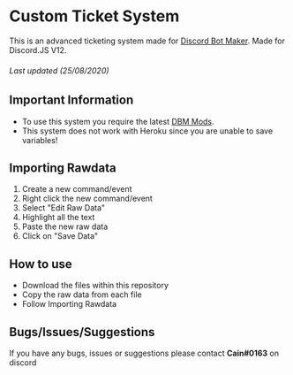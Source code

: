# Custom Ticket System
This is an advanced ticketing system made for [Discord Bot Maker](https://store.steampowered.com/app/682130/Discord_Bot_Maker/). Made for Discord.JS V12.

###### Last updated (25/08/2020)

## Important Information
- To use this system you require the latest [DBM Mods](https://dbm-network.github.io/download-git/#/home?url=https://github.com/dbm-network/mods/tree/master/actions). 
- This system does not work with Heroku since you are unable to save variables!

## Importing Rawdata
1. Create a new command/event
2. Right click the new command/event
3. Select "Edit Raw Data"
4. Highlight all the text
5. Paste the new raw data
5. Click on "Save Data"

## How to use
- Download the files within this repository
- Copy the raw data from each file
- Follow Importing Rawdata

## Bugs/Issues/Suggestions
If you have any bugs, issues or suggestions please contact **Cain#0163** on discord
